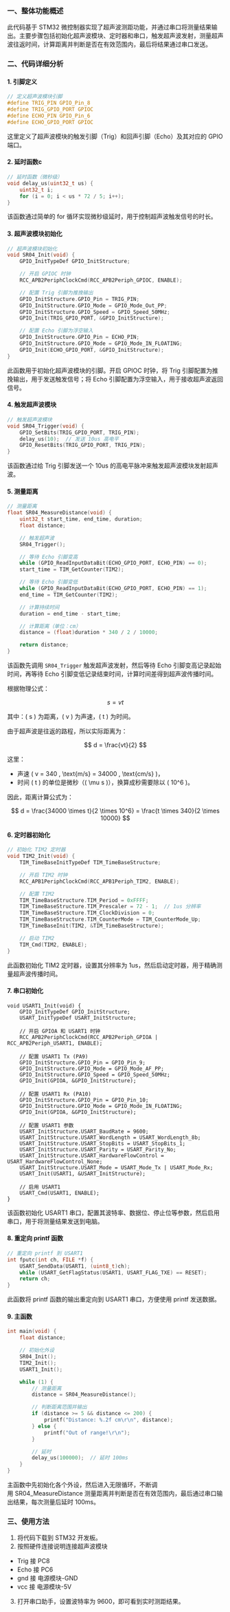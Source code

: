 ### 一、整体功能概述
此代码基于 STM32 微控制器实现了超声波测距功能，并通过串口将测量结果输出。主要步骤包括初始化超声波模块、定时器和串口，触发超声波发射，测量超声波往返时间，计算距离并判断是否在有效范围内，最后将结果通过串口发送。

### 二、代码详细分析

#### 1. 引脚定义
```c
// 定义超声波模块引脚
#define TRIG_PIN GPIO_Pin_8
#define TRIG_GPIO_PORT GPIOC
#define ECHO_PIN GPIO_Pin_6
#define ECHO_GPIO_PORT GPIOC
```


这里定义了超声波模块的触发引脚（Trig）和回声引脚（Echo）及其对应的 GPIO 端口。

#### 2. 延时函数c
```c
// 延时函数（微秒级）
void delay_us(uint32_t us) {
    uint32_t i;
    for (i = 0; i < us * 72 / 5; i++);
}
```
该函数通过简单的 for 循环实现微秒级延时，用于控制超声波触发信号的时长。

#### 3. 超声波模块初始化
```c
// 超声波模块初始化
void SR04_Init(void) {
    GPIO_InitTypeDef GPIO_InitStructure;

    // 开启 GPIOC 时钟
    RCC_APB2PeriphClockCmd(RCC_APB2Periph_GPIOC, ENABLE);

    // 配置 Trig 引脚为推挽输出
    GPIO_InitStructure.GPIO_Pin = TRIG_PIN;
    GPIO_InitStructure.GPIO_Mode = GPIO_Mode_Out_PP;
    GPIO_InitStructure.GPIO_Speed = GPIO_Speed_50MHz;
    GPIO_Init(TRIG_GPIO_PORT, &GPIO_InitStructure);

    // 配置 Echo 引脚为浮空输入
    GPIO_InitStructure.GPIO_Pin = ECHO_PIN;
    GPIO_InitStructure.GPIO_Mode = GPIO_Mode_IN_FLOATING;
    GPIO_Init(ECHO_GPIO_PORT, &GPIO_InitStructure);
}
```
此函数用于初始化超声波模块的引脚。开启 GPIOC 时钟，将 Trig 引脚配置为推挽输出，用于发送触发信号；将 Echo 引脚配置为浮空输入，用于接收超声波返回信号。
#### 4. 触发超声波模块
```c
// 触发超声波模块
void SR04_Trigger(void) {
    GPIO_SetBits(TRIG_GPIO_PORT, TRIG_PIN);
    delay_us(10);  // 发送 10us 高电平
    GPIO_ResetBits(TRIG_GPIO_PORT, TRIG_PIN);
}
```
该函数通过给 Trig 引脚发送一个 10us 的高电平脉冲来触发超声波模块发射超声波。

#### 5. 测量距离
```c
// 测量距离
float SR04_MeasureDistance(void) {
    uint32_t start_time, end_time, duration;
    float distance;

    // 触发超声波
    SR04_Trigger();

    // 等待 Echo 引脚变高
    while (GPIO_ReadInputDataBit(ECHO_GPIO_PORT, ECHO_PIN) == 0);
    start_time = TIM_GetCounter(TIM2);

    // 等待 Echo 引脚变低
    while (GPIO_ReadInputDataBit(ECHO_GPIO_PORT, ECHO_PIN) == 1);
    end_time = TIM_GetCounter(TIM2);

    // 计算持续时间
    duration = end_time - start_time;

    // 计算距离（单位：cm）
    distance = (float)duration * 340 / 2 / 10000;

    return distance;
}
```
该函数先调用 `SR04_Trigger` 触发超声波发射，然后等待 Echo 引脚变高记录起始时间，再等待 Echo 引脚变低记录结束时间，计算时间差得到超声波传播时间。

根据物理公式：

$$
s = vt
$$

其中：\( s \) 为距离，\( v \) 为声速，\( t \) 为时间。

由于超声波是往返的路程，所以实际距离为：

$$
d = \frac{vt}{2}
$$

这里：
- 声速 \( v = 340 \, \text{m/s} = 34000 \, \text{cm/s} \)，
- 时间 \( t \) 的单位是微秒（\( \mu s \)），换算成秒需要除以 \( 10^6 \)。

因此，距离计算公式为：

$$
d = \frac{34000 \times t}{2 \times 10^6} = \frac{t \times 340}{2 \times 10000}
$$
#### 6. 定时器初始化
```c
// 初始化 TIM2 定时器
void TIM2_Init(void) {
    TIM_TimeBaseInitTypeDef TIM_TimeBaseStructure;

    // 开启 TIM2 时钟
    RCC_APB1PeriphClockCmd(RCC_APB1Periph_TIM2, ENABLE);

    // 配置 TIM2
    TIM_TimeBaseStructure.TIM_Period = 0xFFFF;
    TIM_TimeBaseStructure.TIM_Prescaler = 72 - 1;  // 1us 分辨率
    TIM_TimeBaseStructure.TIM_ClockDivision = 0;
    TIM_TimeBaseStructure.TIM_CounterMode = TIM_CounterMode_Up;
    TIM_TimeBaseInit(TIM2, &TIM_TimeBaseStructure);

    // 启动 TIM2
    TIM_Cmd(TIM2, ENABLE);
}
```
此函数初始化 TIM2 定时器，设置其分辨率为 1us，然后启动定时器，用于精确测量超声波传播时间。

#### 7. 串口初始化
```c// 初始化 USART1 串口
void USART1_Init(void) {
    GPIO_InitTypeDef GPIO_InitStructure;
    USART_InitTypeDef USART_InitStructure;

    // 开启 GPIOA 和 USART1 时钟
    RCC_APB2PeriphClockCmd(RCC_APB2Periph_GPIOA | RCC_APB2Periph_USART1, ENABLE);

    // 配置 USART1 Tx (PA9)
    GPIO_InitStructure.GPIO_Pin = GPIO_Pin_9;
    GPIO_InitStructure.GPIO_Mode = GPIO_Mode_AF_PP;
    GPIO_InitStructure.GPIO_Speed = GPIO_Speed_50MHz;
    GPIO_Init(GPIOA, &GPIO_InitStructure);

    // 配置 USART1 Rx (PA10)
    GPIO_InitStructure.GPIO_Pin = GPIO_Pin_10;
    GPIO_InitStructure.GPIO_Mode = GPIO_Mode_IN_FLOATING;
    GPIO_Init(GPIOA, &GPIO_InitStructure);

    // 配置 USART1 参数
    USART_InitStructure.USART_BaudRate = 9600;
    USART_InitStructure.USART_WordLength = USART_WordLength_8b;
    USART_InitStructure.USART_StopBits = USART_StopBits_1;
    USART_InitStructure.USART_Parity = USART_Parity_No;
    USART_InitStructure.USART_HardwareFlowControl = USART_HardwareFlowControl_None;
    USART_InitStructure.USART_Mode = USART_Mode_Tx | USART_Mode_Rx;
    USART_Init(USART1, &USART_InitStructure);

    // 启用 USART1
    USART_Cmd(USART1, ENABLE);
}
```
该函数初始化 USART1 串口，配置其波特率、数据位、停止位等参数，然后启用串口，用于将测量结果发送到电脑。
#### 8. 重定向 printf 函数
```c
// 重定向 printf 到 USART1
int fputc(int ch, FILE *f) {
    USART_SendData(USART1, (uint8_t)ch);
    while (USART_GetFlagStatus(USART1, USART_FLAG_TXE) == RESET);
    return ch;
}
```
此函数将 printf 函数的输出重定向到 USART1 串口，方便使用 printf 发送数据。

#### 9. 主函数
```c
int main(void) {
    float distance;

    // 初始化外设
    SR04_Init();
    TIM2_Init();
    USART1_Init();

    while (1) {
        // 测量距离
        distance = SR04_MeasureDistance();

        // 判断距离范围并输出
        if (distance >= 5 && distance <= 200) {
            printf("Distance: %.2f cm\r\n", distance);
        } else {
            printf("Out of range!\r\n");
        }

        // 延时
        delay_us(100000);  // 延时 100ms
    }
}
```
主函数中先初始化各个外设，然后进入无限循环，不断调用 SR04_MeasureDistance 测量距离并判断是否在有效范围内，最后通过串口输出结果，每次测量后延时 100ms。

### 三、使用方法
1. 将代码下载到 STM32 开发板。
2. 按照硬件连接说明连接超声波模块
- Trig 接 PC8
- Echo 接 PC6
- gnd 接 电源模块-GND
- vcc 接 电源模块-5V
3. 打开串口助手，设置波特率为 9600，即可看到实时测距结果。